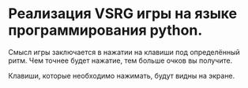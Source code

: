 # Реализация VSRG игры на языке программирования python.
Смысл игры заключается в нажатии на клавиши под определённый ритм. Чем точнее будет нажатие, тем больше
очков вы получите.

Клавиши, которые необходимо нажимать, будут видны на экране.
